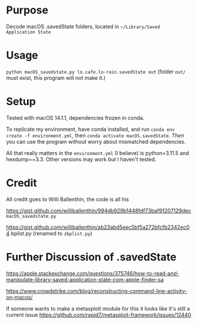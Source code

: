 # Purpose
Decode macOS .savedState folders, located in `~/Library/Saved Application State`
# Usage
`python macOS_savedstate.py lo.cafe.lo-rain.savedState out` (folder `out/` must exist, this program will not make it.)

# Setup
Tested with macOS 14.1.1, dependencies frozen in conda.

To replicate my environment, have conda installed, and run `conda env create -f environment.yml`, then `conda activate macOS.savedState`. *Then* you can use the program without worry about mismatched dependencies.

All that really matters in the `environment.yml` (I believe) is python=3.11.5 and hexdump==3.3. Other versions may work but I haven't tested.

# Credit

All credit goes to Willi Ballenthin, the code is all his

https://gist.github.com/williballenthin/994db929b1448fdf73baf91207129dec `macOS_savedstate.py`

https://gist.github.com/williballenthin/ab23abd5eec5bf5a272bfcfb2342ec04 bplist.py (renamed to `zbplist.py`)

# Further Discussion of .savedState

https://apple.stackexchange.com/questions/375746/how-to-read-and-manipulate-library-saved-application-state-com-apple-finder-sa

https://www.crowdstrike.com/blog/reconstructing-command-line-activity-on-macos/

If someone wants to make a metasploit module for this it looks like it's still a current issue https://github.com/rapid7/metasploit-framework/issues/12440